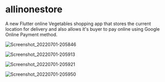 # allinonestore

A new Flutter online Vegetables shopping app that stores the current location for delivery and also allows it's buyer to pay online using Google Online Payment method.

![Screenshot_20220701-205846](https://user-images.githubusercontent.com/80768545/176932950-ad72f9e0-4943-4d73-b8a1-9aa79f057951.jpg)

![Screenshot_20220701-205913](https://user-images.githubusercontent.com/80768545/176933435-78ba2d2b-ab78-4f6b-a270-3a97d1db2dc2.jpg)

![Screenshot_20220701-205921](https://user-images.githubusercontent.com/80768545/176933961-a9d0df64-0066-4008-87d5-1c3a4b3e8122.jpg)

![Screenshot_20220701-205950](https://user-images.githubusercontent.com/80768545/176934327-6a36c41c-54fe-4855-8f81-c0d81946047a.jpg)
